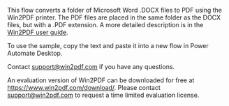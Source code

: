This flow converts a folder of Microsoft Word .DOCX files to PDF using the Win2PDF printer. The PDF files are placed in the same folder as the DOCX files, but with a .PDF extension.  A more detailed description is in the [Win2PDF user guide](https://www.win2pdf.com/doc/word-to-pdf-power-automate-desktop.html).

To use the sample, copy the text and paste it into a new flow in Power Automate Desktop.

Contact support@win2pdf.com if you have any questions.
 
An evaluation version of Win2PDF can be downloaded for free at https://www.win2pdf.com/download/. Please contact support@win2pdf.com to request a time limited evaluation license.
